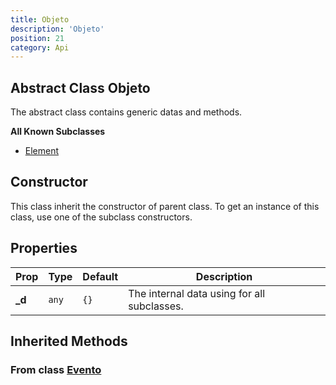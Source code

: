 ```yaml
---
title: Objeto
description: 'Objeto'
position: 21
category: Api
---
```


## Abstract Class Objeto
<tree :items="[
  { text: 'Evento', url: '/api/evento' },
  { text: 'Objeto' }
]"></tree>

The abstract class contains generic datas and methods.

**All Known Subclasses**
- [Element](/api/element)

## Constructor
This class inherit the constructor of parent class. To get an instance of this class, use one of the subclass constructors.

## Properties
| Prop | Type | Default | Description |
| ---- | ---- | ---------------- | ----------- |
| **_d** | `any` | `{}` | The internal data using for all subclasses. |

## Inherited Methods
### From class [Evento](/api/evento)
<InheritedMethods name="evento" />
